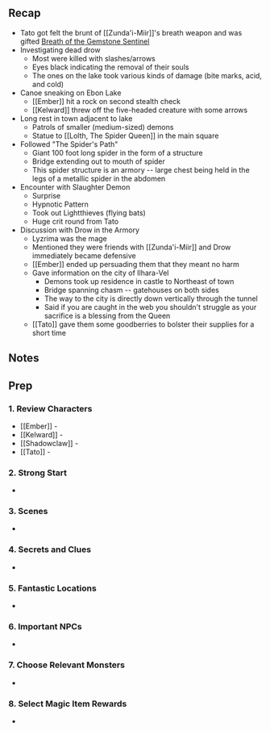 
## Recap

* Tato got felt the brunt of [[Zunda'i-Miir]]'s breath weapon and was gifted [Breath of the Gemstone Sentinel](https://www.dndbeyond.com/feats/1658027-breath-of-the-gemstone-sentinel)
* Investigating dead drow
	* Most were killed with slashes/arrows
	* Eyes black indicating the removal of their souls
	* The ones on the lake took various kinds of damage (bite marks, acid, and cold)
* Canoe sneaking on Ebon Lake
	* [[Ember]] hit a rock on second stealth check
	* [[Kelward]] threw off the five-headed creature with some arrows
* Long rest in town adjacent to lake
	* Patrols of smaller (medium-sized) demons
	* Statue to [[Lolth, The Spider Queen]] in the main square
* Followed "The Spider's Path"
	* Giant 100 foot long spider in the form of a structure
	* Bridge extending out to mouth of spider
	* This spider structure is an armory -- large chest being held in the legs of a metallic spider in the abdomen
* Encounter with Slaughter Demon
	* Surprise
	* Hypnotic Pattern
	* Took out Lightthieves (flying bats)
	* Huge crit round from Tato
* Discussion with Drow in the Armory
	* Lyzrima was the mage
	* Mentioned they were friends with [[Zunda'i-Miir]] and Drow immediately became defensive
	* [[Ember]] ended up persuading them that they meant no harm
	* Gave information on the city of Ilhara-Vel
		* Demons took up residence in castle to Northeast of town
		* Bridge spanning chasm -- gatehouses on both sides
		* The way to the city is directly down vertically through the tunnel
		* Said if you are caught in the web you shouldn't struggle as your sacrifice is a blessing from the Queen
	* [[Tato]] gave them some goodberries to bolster their supplies for a short time
## Notes
## Prep
### 1. Review Characters

* [[Ember]] - 
* [[Kelward]] -
* [[Shadowclaw]] - 
* [[Tato]] - 

### 2. Strong Start

* 

### 3. Scenes

* 

### 4. Secrets and Clues

* 

### 5. Fantastic Locations

* 

### 6. Important NPCs

* 

### 7. Choose Relevant Monsters

* 

### 8. Select Magic Item Rewards

* 
